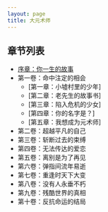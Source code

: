 ```yaml
---
layout: page
title: 大元术师
---
```


## 章节列表
- [序章：你一生的故事](chap-pre)
- 第一卷：命中注定的相会
  - [第一章：小墟村里的少年]
  - [第二章：老先生的故事书]
  - [第三章：陷入危机的少女]
  - [第四章：你的名字是？]
  - [第五章：我想成为元术师]
- 第二卷：超越平凡的自己
- 第三卷：斩断过去的束缚
- 第四卷：无法传达的爱恋
- 第五卷：离别是为了再见
- 第六卷：弹指间流年易逝
- 第七卷：重逢时天下大变
- 第八卷：没有人永垂不朽
- 第九卷：残酷世界的真相
- 第十卷：反抗命运的结局
